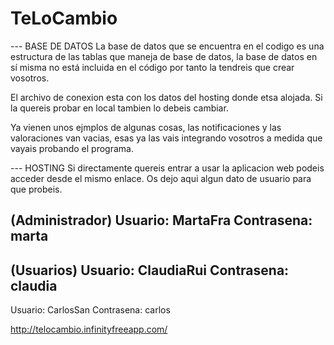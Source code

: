# TeLoCambio

--- BASE DE DATOS
La base de datos que se encuentra en el codigo es una estructura de las tablas que maneja de base de datos, 
la base de datos en sí misma no está incluida en el código por tanto la tendreis que crear vosotros. 

El archivo de conexion esta con los datos del hosting donde etsa alojada. Si la quereis probar en local tambien lo debeis cambiar.

Ya vienen unos ejmplos de algunas cosas, las notificaciones 
y las valoraciones van vacias, esas ya las vais integrando vosotros a medida que vayais probando el programa.


--- HOSTING 
Si directamente quereis entrar a usar la aplicacion web podeis acceder desde el mismo enlace. Os dejo aqui algun dato de usuario 
para que probeis. 

(Administrador)
Usuario: MartaFra
Contrasena: marta
-----------------------------------
(Usuarios)
Usuario: ClaudiaRui
Contrasena: claudia
-
Usuario: CarlosSan
Contrasena: carlos


http://telocambio.infinityfreeapp.com/
